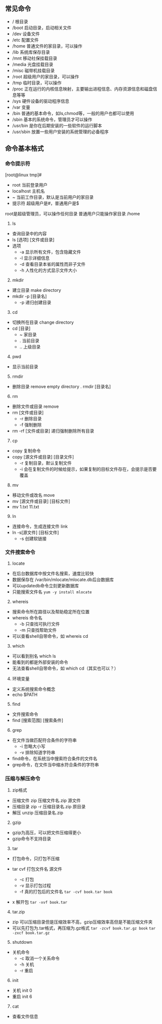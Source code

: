 ## 常见命令
- / 根目录
- /boot 启动目录，启动相关文件
- /dev 设备文件
- /etc 配置文件
- /home 普通文件的家目录，可以操作
- /lib 系统库保存目录
- /mnt 移动社保挂载目录
- /media 光盘挂载目录
- /misc 磁带机挂载目录
- /root 超级用户的家目录，可以操作
- /tmp 临时目录，可以操作
- /proc 正在运行的内核信息映射，主要输出进程信息、内存资源信息和磁盘信息等等
- /sys 硬件设备的驱动程序信息
- /var 变量
- /bin 普通的基本命令，如ls,chmod等，一般的用户也都可以使用
- /sbin 基本的系统命令，管理员才可以操作
- /usr/bin 是你在后期安装的一些软件的运行脚本
- /usr/sbin 放置一些用户安装的系统管理的必备程序

## 命令基本格式
### 命令提示符
[root@linux tmp]#
- root 当前登录用户
- localhost 主机名
- ~ 当前工作目录，默认是当前用户的家目录
- 提示符 超级用户是#，普通用户是$

root是超级管理员，可以操作任何目录
普通用户只能操作家目录 /home

1. ls
- 查询目录中的内容
- ls [选项] [文件或目录]
- 选项
  - -a 显示所有文件，包含隐藏文件
  - -l 显示详细信息
  - -d 查看目录本省的属性而非子文件
  - -h 人性化的方式显示文件大小

2. mkdir
- 建立目录 make directory
- mkdir -p [目录名]
  - -p 递归创建目录

3. cd
- 切换所在目录 change directory
- cd [目录]
  - ~ 家目录
  - . 当前目录
  - .. 上级目录

4. pwd
- 显示当前目录

5. rmdir
- 删除目录 remove empty directory
. rmdir [目录名]

6. rm
- 删除文件或目录 remove
- rm [文件或目录]
  - -r 删除目录
  - -f 强制删除
- rm -rf [文件或目录] 递归强制删除所有目录

7. cp
- copy 复制命令
- copy [源文件或目录] [目录文件]
  - -r 复制目录，默认复制文件
  - -i 会在复制文件的时候给提示，如果复制的目标文件存在，会提示是否要覆盖

8. mv
- 移动文件或改名 move
- mv [源文件或目录] [目标文件]
- mv 1.txt 11.txt

9. ln
- 连接命令，生成连接文件 link
- ln -s[源文件] [目标文件]
  - -s 创建软链接


### 文件搜索命令
1. locate
- 在后台数据库中按文件名搜索，速度比较快
- 数据保存在 /var/bin/mlocate/mlocate.db后台数据库
- 可以updatedb命令立刻更新数据库
- 只能搜索文件名
`yum -y install mlocate`

2. whereis
- 搜索命令所在路径以及帮助稳定所在位置
- whereis 命令名
  - -b 只查找可执行文件
  - -m 只查找帮助文件
- 可以查看shell自带命令，如 whereis cd

3. which
- 可以看到别名 which ls
- 能看到的都是外部安装的命令
- 无法查看shell自带命令，如 which cd（其实也可以？）

4. 环境变量
- 定义系统搜索命令概念
- echo $PATH

5. find
- 文件搜索命令
- find [搜索范围] [搜索条件]

6. grep
- 在文件当做匹配符合条件的字符串
  - -i 忽略大小写
  - -v 排除知道字符串
- find命令，在系统当中搜索符合条件的文件名
- grep命令，在文件当中缩水符合条件的字符串

### 压缩与解压命令
1. zip格式
- 压缩文件 zip 压缩文件名.zip 源文件
- 压缩目录 zip -r 压缩目录名.zip 原目录
- 解压 unzip 压缩目录名.zip

2. gzip
- gzip为高压，可以把文件压缩得更小
- gzip命令不支持目录

3. tar
- 打包命令，只打包不压缩
- tar cvf 打包文件名 源文件
  - -c 打包
  - -v 显示打包过程
  - -f 真的打包后的文件名
`tar -cvf book.tar book`

- x 解开包
`tar -xvf book.tar`

4. tar.zip
- zip 可以压缩目录但是压缩效率不高，gzip压缩效率高但是不能压缩文件夹
- 可以先打包为.tar格式，再压缩为.gz格式
`tar -zcvf book.tar.gz book`
`tar -zxcf book.tar.gz`

5. shutdown
- 关机命令
  - -c 取消一个关系命令
  - -h 关机
  - -r 重启

6. init 
- 关机 init 0
- 重启 init 6

7. cat
- 查看文件信息